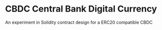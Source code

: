 # CBDC Central Bank Digital Currency
 An experiment in Solidity contract design for a ERC20 compatible CBDC

